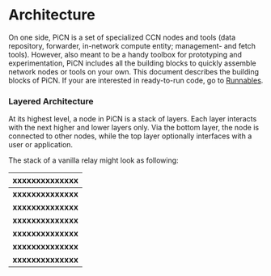 # Architecture

On one side, PiCN is a set of specialized CCN nodes and tools (data repository, forwarder, in-network compute entity; management- and fetch tools). However, also meant to be a handy toolbox for prototyping and experimentation, PiCN includes all the building blocks to quickly assemble network nodes or tools on your own. This document describes the building blocks of PiCN. If your are interested in ready-to-run code, go to [Runnables](runnables.md).

### Layered Architecture

At its highest level, a node in PiCN is a stack of layers. Each layer interacts with the next higher and lower layers only. Via the bottom layer, the node is connected to other nodes, while the top layer optionally interfaces with a user or application. 

The stack of a vanilla relay might look as following:

|   xxxxxxxxxxxxxx   |
|:------------------:|
| **xxxxxxxxxxxxxx** |
| **xxxxxxxxxxxxxx** |
| **xxxxxxxxxxxxxx** |
| **xxxxxxxxxxxxxx** |
| **xxxxxxxxxxxxxx** |
| **xxxxxxxxxxxxxx** |
